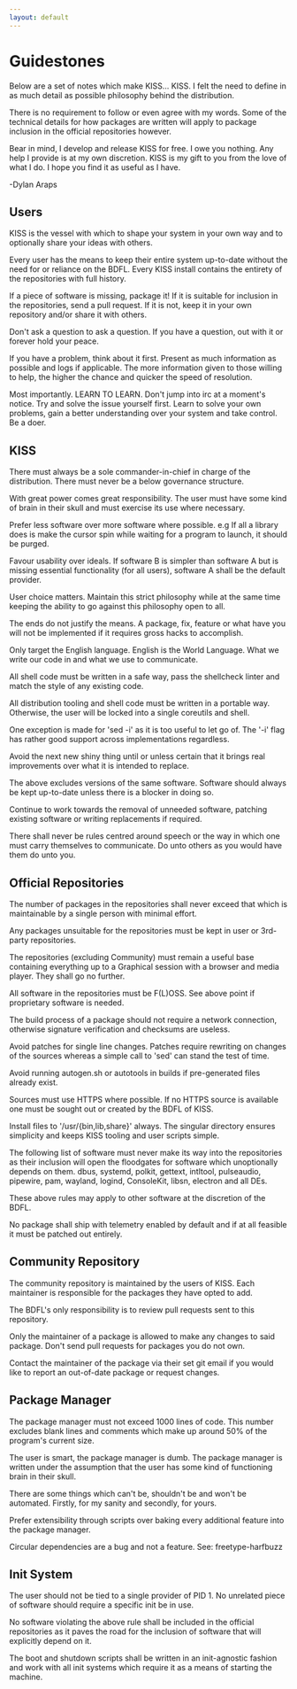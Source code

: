 ```yaml
---
layout: default
---
```


Guidestones
===========

Below are a set of notes which make KISS... KISS. I felt the need to define in
as much detail as possible philosophy behind the distribution.

There is no requirement to follow or even agree with my words. Some of the
technical details for how packages are written will apply to package inclusion
in the official repositories however.

Bear in mind, I develop and release KISS for free. I owe you nothing. Any help
I provide is at my own discretion. KISS is my gift to you from the love of what
I do. I hope you find it as useful as I have.

-Dylan Araps

Users
-----

KISS is the vessel with which to shape your system in your own way and to
optionally share your ideas with others.

Every user has the means to keep their entire system up-to-date without the need
for or reliance on the BDFL. Every KISS install contains the entirety of the 
repositories with full history.

If a piece of software is missing, package it! If it is suitable for inclusion
in the repositories, send a pull request. If it is not, keep it in your own 
repository and/or share it with others.

Don't ask a question to ask a question. If you have a question, out with it or 
forever hold your peace.

If you have a problem, think about it first. Present as much information as
possible and logs if applicable. The more information given to those willing to 
help, the higher the chance and quicker the speed of resolution.

Most importantly. LEARN TO LEARN. Don't jump into irc at a moment's notice. Try
and solve the issue yourself first. Learn to solve your own problems, gain a 
better understanding over your system and take control. Be a doer.

KISS
----

There must always be a sole commander-in-chief in charge of the distribution.
There must never be a below governance structure.

With great power comes great responsibility. The user must have some kind of
brain in their skull and must exercise its use where necessary.

Prefer less software over more software where possible. e.g If all a library
does is make the cursor spin while waiting for a program to launch, it should be 
purged.

Favour usability over ideals. If software B is simpler than software A but is 
missing essential functionality (for all users), software A shall be the default 
provider.

User choice matters. Maintain this strict philosophy while at the same time
keeping the ability to go against this philosophy open to all.

The ends do not justify the means. A package, fix, feature or what have you will
not be implemented if it requires gross hacks to accomplish.

Only target the English language. English is the World Language. What we write
our code in and what we use to communicate.

All shell code must be written in a safe way, pass the shellcheck linter and
match the style of any existing code.

All distribution tooling and shell code must be written in a portable way. 
Otherwise, the user will be locked into a single coreutils and shell.

One exception is made for 'sed -i' as it is too useful to let go of. The '-i' 
flag has rather good support across implementations regardless.

Avoid the next new shiny thing until or unless certain that it brings real 
improvements over what it is intended to replace.

The above excludes versions of the same software. Software should always be kept
up-to-date unless there is a blocker in doing so.

Continue to work towards the removal of unneeded software, patching existing 
software or writing replacements if required.

There shall never be rules centred around speech or the way in which one must
carry themselves to communicate. Do unto others as you would have them do unto
you.

Official Repositories
---------------------

The number of packages in the repositories shall never exceed that which is 
maintainable by a single person with minimal effort.

Any packages unsuitable for the repositories must be kept in user or 3rd-party 
repositories.

The repositories (excluding Community) must remain a useful base containing 
everything up to a Graphical session with a browser and media player. They shall
go no further.

All software in the repositories must be F(L)OSS. See above point if proprietary 
software is needed.

The build process of a package should not require a network connection,
otherwise signature verification and checksums are useless.

Avoid patches for single line changes. Patches require rewriting on changes of
the sources whereas a simple call to 'sed' can stand the test of time.

Avoid running autogen.sh or autotools in builds if pre-generated files already
exist.

Sources must use HTTPS where possible. If no HTTPS source is available one must
be sought out or created by the BDFL of KISS.

Install files to '/usr/{bin,lib,share}' always. The singular directory ensures 
simplicity and keeps KISS tooling and user scripts simple.

The following list of software must never make its way into the repositories as
their inclusion will open the floodgates for software which unoptionally depends
on them.
dbus, systemd, polkit, gettext, intltool, pulseaudio, pipewire, pam, wayland, 
logind, ConsoleKit, libsn, electron and all DEs.

These above rules may apply to other software at the discretion of the BDFL.

No package shall ship with telemetry enabled by default and if at all feasible
it must be patched out entirely.

Community Repository
--------------------

The community repository is maintained by the users of KISS. Each maintainer is 
responsible for the packages they have opted to add.

The BDFL's only responsibility is to review pull requests sent to this
repository.

Only the maintainer of a package is allowed to make any changes to said package. Don't send pull requests for packages you do not own.

Contact the maintainer of the package via their set git email if you would like
to report an out-of-date package or request changes.

Package Manager
---------------

The package manager must not exceed 1000 lines of code. This number excludes
blank lines and comments which make up around 50% of the program's current size.

The user is smart, the package manager is dumb. The package manager is written
under the assumption that the user has some kind of functioning brain in their
skull.

There are some things which can't be, shouldn't be and won't be automated.
Firstly, for my sanity and secondly, for yours.

Prefer extensibility through scripts over baking every additional feature into
the package manager.

Circular dependencies are a bug and not a feature. See: freetype-harfbuzz

Init System
-----------

The user should not be tied to a single provider of PID 1. No unrelated piece of 
software should require a specific init be in use.

No software violating the above rule shall be included in the official
repositories as it paves the road for the inclusion of software that will
explicitly depend on it.

The boot and shutdown scripts shall be written in an init-agnostic fashion and
work with all init systems which require it as a means of starting the machine.
